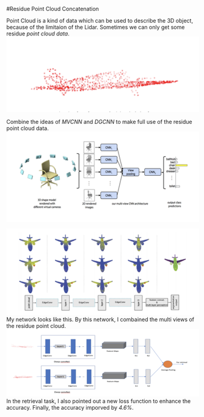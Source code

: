 #Residue Point Cloud Concatenation

Point Cloud is a kind of data which can be used to describe the 3D object, because of the limitaion of the Lidar. Sometimes we can only get some residue *point cloud data*.
![image](images/pointcloud.png)
 

Combine the ideas of *MVCNN* and *DGCNN* to make full use of the residue point cloud data.
![image](images/mvcnn.png)

![](images/dgcnn.png)
My network looks like this. By this network, I combained the multi views of the residue point cloud.
![image](images/net.png)
In the retrieval task, I also pointed out a new loss function to enhance the accuracy. Finally, the accuracy imporved by *4.6%*.
